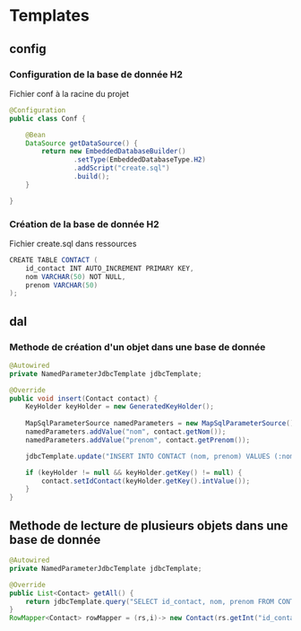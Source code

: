 # Templates
## config

### Configuration de la base de donnée H2

Fichier conf à la racine du projet
```java
@Configuration
public class Conf {

    @Bean
    DataSource getDataSource() {
        return new EmbeddedDatabaseBuilder()
                .setType(EmbeddedDatabaseType.H2)
                .addScript("create.sql")
                .build();
    }

}
```

### Création de la base de donnée H2

Fichier create.sql dans ressources
```java
CREATE TABLE CONTACT (
    id_contact INT AUTO_INCREMENT PRIMARY KEY,
    nom VARCHAR(50) NOT NULL,
    prenom VARCHAR(50)
);
```

## dal

### Methode de création d'un objet dans une base de donnée

```java
@Autowired
private NamedParameterJdbcTemplate jdbcTemplate;

@Override
public void insert(Contact contact) {
	KeyHolder keyHolder = new GeneratedKeyHolder();
	
	MapSqlParameterSource namedParameters = new MapSqlParameterSource();
	namedParameters.addValue("nom", contact.getNom());
	namedParameters.addValue("prenom", contact.getPrenom());

	jdbcTemplate.update("INSERT INTO CONTACT (nom, prenom) VALUES (:nom,:prenom)", namedParameters, keyHolder);

	if (keyHolder != null && keyHolder.getKey() != null) {
		contact.setIdContact(keyHolder.getKey().intValue());
	}
}
```
## Methode de lecture de plusieurs objets dans une base de donnée

```java
@Autowired
private NamedParameterJdbcTemplate jdbcTemplate;

@Override
public List<Contact> getAll() {
	return jdbcTemplate.query("SELECT id_contact, nom, prenom FROM CONTACT", rowMapper);
}
RowMapper<Contact> rowMapper = (rs,i)-> new Contact(rs.getInt("id_contact"),rs.getString("nom"),rs.getString("prenom"));
```
